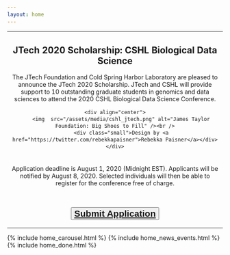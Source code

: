 ```yaml
---
layout: home
---
```


<table>
<tr><td align="center">

<h2>JTech 2020 Scholarship: CSHL Biological Data Science</h2>

The JTech Foundation and Cold Spring Harbor Laboratory are pleased to announce the JTech 2020 Scholarship.
JTech and CSHL will provide support to 10 outstanding graduate students in genomics and data sciences to attend the 2020 CSHL Biological Data Science Conference. 

    <div align="center">
        <img  src="/assets/media/cshl_jtech.png" alt="James Taylor Foundation: Big Shoes to Fill" /><br />
        <div class="small">Design by <a href="https://twitter.com/rebekkapaisner">Rebekka Paisner</a></div>
    </div>

</td><tr>
<tr><td align="center">
<br>
Application deadline is August 1, 2020 (Midnight EST). Applicants will be notified by August 8, 2020. Selected individuals will then be able to register for the conference free of charge.

<br><br>
<button type="button" class="btn btn-secondary" style="font-size: 1.5em; font-weight: 600;">
    <a href="https://forms.gle/RzNx1rUc6rqh2fYr8" target="_blank">Submit Application</a>
</button>

</td></tr></table>


<div class="home">
  {% include home_carousel.html %}
  {% include home_news_events.html %}
  {% include home_done.html %}
</div>

